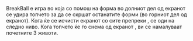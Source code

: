 BreakBall е игра во која со помош на форма во долниот дел од екранот се удира топчето за да се скршат останатите форми (во горниот дел од екранот). Кога ќе се исчисти екранот со сите препреки , се оди на следно ниво. Кога топчето ќе го снема од екранот , ви се намалуваат почетните 3 животи.

